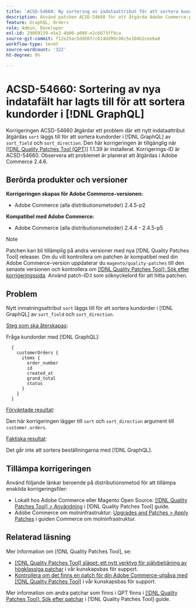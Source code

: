 ```yaml
---
title: 'ACSD-54660: Ny sortering av indataattribut för att sortera kundorder i [!DNL GraphQL]'
description: Använd patchen ACSD-54660 för att åtgärda Adobe Commerce-problemet där ett nytt inmatningsattribut "sort" läggs till för att sortera kundorder i [!DNL GraphQL] efter "sort_field" och "sort_direction".
feature: GraphQL, Orders
role: Admin, Developer
exl-id: 29869139-e5e2-4b00-a090-e2c6673ff9ca
source-git-commit: f12e25ac5dd607cc614dd99c90c5e104b2cee6a8
workflow-type: tm+mt
source-wordcount: '322'
ht-degree: 0%

---
```


# ACSD-54660: Sortering av nya indatafält har lagts till för att sortera kundorder i [!DNL GraphQL]

Korrigeringen ACSD-54660 åtgärdar ett problem där ett nytt indataattribut åtgärdas `sort` läggs till för att sortera kundorder i [!DNL GraphQL] av `sort_field` och `sort_direction`. Den här korrigeringen är tillgänglig när [[!DNL Quality Patches Tool (QPT)]](/help/announcements/adobe-commerce-announcements/magento-quality-patches-released-new-tool-to-self-serve-quality-patches.md) 1.1.39 är installerat. Korrigerings-ID är ACSD-54660. Observera att problemet är planerat att åtgärdas i Adobe Commerce 2.4.6.

## Berörda produkter och versioner

**Korrigeringen skapas för Adobe Commerce-versionen:**

* Adobe Commerce (alla distributionsmetoder) 2.4.5-p2

**Kompatibel med Adobe Commerce:**

* Adobe Commerce (alla distributionsmetoder) 2.4.4 - 2.4.5-p5

>[!NOTE]
>
>Patchen kan bli tillämplig på andra versioner med nya [!DNL Quality Patches Tool] releaser. Om du vill kontrollera om patchen är kompatibel med din Adobe Commerce-version uppdaterar du `magento/quality-patches` till den senaste versionen och kontrollera om [[!DNL Quality Patches Tool]: Sök efter korrigeringssida](https://experienceleague.adobe.com/tools/commerce-quality-patches/index.html). Använd patch-ID:t som söknyckelord för att hitta patchen.

## Problem

Nytt inmatningsattribut `sort` läggs till för att sortera kundorder i [!DNL GraphQL] av `sort_field` och `sort_direction`.

<u>Steg som ska återskapas</u>:

Fråga kundorder med [!DNL GraphQL]:

```
  {
    customerOrders {
      items {
        order_number
        id
        created_at
        grand_total
        status
      }
    }
  }
```

<u>Förväntade resultat</u>:

Den här korrigeringen lägger till `sort` och `sort_direction` argument till `customer.orders`.

<u>Faktiska resultat</u>:

Det går inte att sortera beställningarna med [!DNL GraphQL].

## Tillämpa korrigeringen

Använd följande länkar beroende på distributionsmetod för att tillämpa enskilda korrigeringsfiler:

* Lokalt hos Adobe Commerce eller Magento Open Source: [[!DNL Quality Patches Tool] > Användning](https://experienceleague.adobe.com/docs/commerce-operations/tools/quality-patches-tool/usage.html) i [!DNL Quality Patches Tool] guide.
* Adobe Commerce om molninfrastruktur: [Upgrades and Patches > Apply Patches](https://experienceleague.adobe.com/docs/commerce-cloud-service/user-guide/develop/upgrade/apply-patches.html) i guiden Commerce om molninfrastruktur.

## Relaterad läsning

Mer information om [!DNL Quality Patches Tool], se:

* [[!DNL Quality Patches Tool] släppt: ett nytt verktyg för självbetjäning av högklassiga patchar](/help/announcements/adobe-commerce-announcements/magento-quality-patches-released-new-tool-to-self-serve-quality-patches.md) i vår kunskapsbas för support.
* [Kontrollera om det finns en patch för din Adobe Commerce-utgåva med [!DNL Quality Patches Tool]](/help/support-tools/patches-available-in-qpt-tool/check-patch-for-magento-issue-with-magento-quality-patches.md) i vår kunskapsbas för support.

Mer information om andra patchar som finns i QPT finns i [[!DNL Quality Patches Tool]: Sök efter patchar](https://experienceleague.adobe.com/tools/commerce-quality-patches/index.html) i [!DNL Quality Patches Tool] guide.
